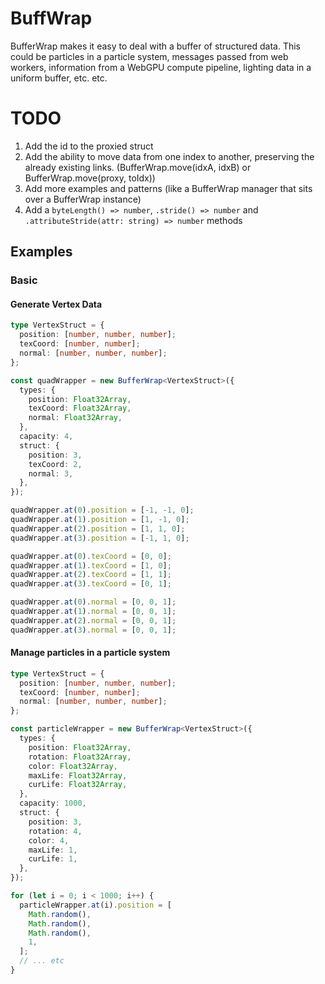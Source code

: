 # BuffWrap

BufferWrap makes it easy to deal with a buffer of structured data. This could be particles in a particle system, messages passed from web workers, information from a WebGPU compute pipeline, lighting data in a uniform buffer, etc. etc.

# TODO
1. Add the id to the proxied struct
2. Add the ability to move data from one index to another, preserving the already existing links. (BufferWrap.move(idxA, idxB) or BufferWrap.move(proxy, toIdx))
3. Add more examples and patterns (like a BufferWrap manager that sits over a BufferWrap instance)
4. Add a `byteLength() => number`, `.stride() => number` and `.attributeStride(attr: string) => number` methods

## Examples

### Basic

#### Generate Vertex Data

```ts
type VertexStruct = {
  position: [number, number, number];
  texCoord: [number, number];
  normal: [number, number, number];
};

const quadWrapper = new BufferWrap<VertexStruct>({
  types: {
    position: Float32Array,
    texCoord: Float32Array,
    normal: Float32Array,
  },
  capacity: 4,
  struct: {
    position: 3,
    texCoord: 2,
    normal: 3,
  },
});

quadWrapper.at(0).position = [-1, -1, 0];
quadWrapper.at(1).position = [1, -1, 0];
quadWrapper.at(2).position = [1, 1, 0];
quadWrapper.at(3).position = [-1, 1, 0];

quadWrapper.at(0).texCoord = [0, 0];
quadWrapper.at(1).texCoord = [1, 0];
quadWrapper.at(2).texCoord = [1, 1];
quadWrapper.at(3).texCoord = [0, 1];

quadWrapper.at(0).normal = [0, 0, 1];
quadWrapper.at(1).normal = [0, 0, 1];
quadWrapper.at(2).normal = [0, 0, 1];
quadWrapper.at(3).normal = [0, 0, 1];
```

#### Manage particles in a particle system

```ts
type VertexStruct = {
  position: [number, number, number];
  texCoord: [number, number];
  normal: [number, number, number];
};

const particleWrapper = new BufferWrap<VertexStruct>({
  types: {
    position: Float32Array,
    rotation: Float32Array,
    color: Float32Array,
    maxLife: Float32Array,
    curLife: Float32Array,
  },
  capacity: 1000,
  struct: {
    position: 3,
    rotation: 4,
    color: 4,
    maxLife: 1,
    curLife: 1,
  },
});

for (let i = 0; i < 1000; i++) {
  particleWrapper.at(i).position = [
    Math.random(),
    Math.random(),
    Math.random(),
    1,
  ];
  // ... etc
}
```
